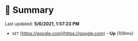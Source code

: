 # 📖 Summary
Last updated: **5/6/2021, 1:57:23 PM**

- `GET` [https://google.com](https://google.com) - **Up** (109ms)
